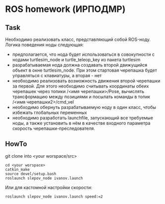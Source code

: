 # ROS homework (ИРПОДМР)

## Task

Необходимо реализовать класс, представляющий собой ROS-ноду. Логика поведения ноды следующая:

- предполагается, что нода будет использоваться в совокупности с нодами turtlesim_node и turtle_teleop_key из пакета turtlesim
- разрабатываемая нода должна создавать второй движущийся объект в окне turtlesim_node. При этом стартовая черепашка будет управляться с клавиатуры, а вторая - нет
- необходимо реализовать возможность движения второй черепашки за первой. Для этого необходимо считывать координаты обеих черепашек через топики /<имя черепашки>/Pose, вычислять трансформацию между позициями и посылать команды в топик /<имя черепашки2>/cmd_vel
- необходимо обернуть разрабатываемую ноду в один класс, чтобы избежать глобальных переменных
- необходимо разработать launchfile, запускающий все требуемые ноды, а также установить в нём в качестве входного параметра скорость черепашки-преследователя.

## HowTo

git clone into <your worspace/src>

```
cd <your worspace>
catkin_make
source devel/setup.bash
roslaunch slepov_node ivanov.launch
```

Или для кастомной настройки скорости:

```
roslaunch slepov_node ivanov.launch speed:=2
```

